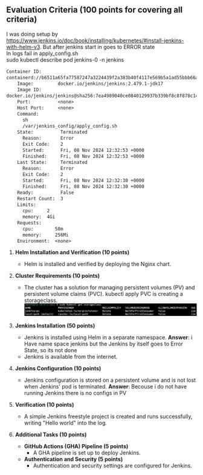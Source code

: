 ## Evaluation Criteria (100 points for covering all criteria)
I was doing setup by https://www.jenkins.io/doc/book/installing/kubernetes/#install-jenkins-with-helm-v3. 
But after jenkins start in goes to ERROR state  
In logs fail in apply_config.sh  
sudo kubectl describe pod jenkins-0 -n jenkins
```
Container ID:  containerd://b6511a65fa77587247a3224439f2a383b40f4117e569b5a1ad55bbb66a4ec083
    Image:         docker.io/jenkins/jenkins:2.479.1-jdk17
    Image ID:      docker.io/jenkins/jenkins@sha256:7ea4989040ce0840129937b339bf8c8f878c14b08991def312bdf51ca05aa358
    Port:          <none>
    Host Port:     <none>
    Command:
      sh
      /var/jenkins_config/apply_config.sh
    State:          Terminated
      Reason:       Error
      Exit Code:    2
      Started:      Fri, 08 Nov 2024 12:32:53 +0000
      Finished:     Fri, 08 Nov 2024 12:32:53 +0000
    Last State:     Terminated
      Reason:       Error
      Exit Code:    2
      Started:      Fri, 08 Nov 2024 12:32:30 +0000
      Finished:     Fri, 08 Nov 2024 12:32:30 +0000
    Ready:          False
    Restart Count:  3
    Limits:
      cpu:     2
      memory:  4Gi
    Requests:
      cpu:        50m
      memory:     256Mi
    Environment:  <none>
```

1. **Helm Installation and Verification (10 points)**

   - Helm is installed and verified by deploying the Nginx chart.


2. **Cluster Requirements (10 points)**

   - The cluster has a solution for managing persistent volumes (PV) and persistent volume claims (PVC).
   kubectl apply PVC is creating a storageclass.
   ![alt text](./images/task4/objclass.png)

3. **Jenkins Installation (50 points)**

   - Jenkins is installed using Helm in a separate namespace.
   **Answer**: i Have name space jenkins but the Jenkins by itself goes to Error State, so its not done
   - Jenkins is available from the internet.

4. **Jenkins Configuration (10 points)**

   - Jenkins configuration is stored on a persistent volume and is not lost when Jenkins' pod is terminated.
   **Answer**: Becouse i do not have running Jenkins there is no configs in PV

5. **Verification (10 points)**

   - A simple Jenkins freestyle project is created and runs successfully, writing "Hello world" into the log.

6. **Additional Tasks (10 points)**
   - **GitHub Actions (GHA) Pipeline (5 points)**
     - A GHA pipeline is set up to deploy Jenkins.
   - **Authentication and Security (5 points)**
     - Authentication and security settings are configured for Jenkins.
